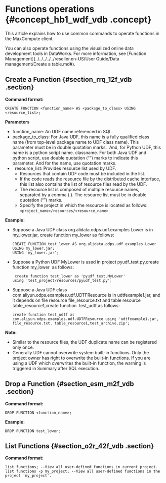 # Functions operations {#concept_hb1_wdf_vdb .concept}

This article explains how to use common commands to operate functions in the MaxCompute client. 

You can also operate functions using the visualized online data development tools in DataWorks. For more information, see [Function Management](../../../../../reseller.en-US/User Guide/Data management/Create a table.md#).

## Create a Function {#section_rrq_12f_vdb .section}

**Command format:**

```
CREATE FUNCTION <function_name> AS <package_to_class> USING <resource_list>;
```

**Parameters**

-   function\_name: An UDF name referenced in SQL.
-   package\_to\_class: For Java UDF, this name is a fully qualified class name \(from top-level package name to UDF class name\). This parameter must be in double quotation marks.  And, for Python UDF, this name is a python script name. classname. For both Java UDF and python script, use double quotation \(““\) marks to indicate this parameter. And for the name, use quotation marks.
-     resource\_list: Provides resource list used by UDF.
    -   Resources that contain UDF code must be included in the list.
    -   If the code reads the resource file by the distributed cache interface, this list also contains the list of resource files read by the UDF.
    -   The resource list is composed of multiple resource names, separated by a comma \(,\). The resource list must be in double quotation \(“”\) marks.
    -   Specify the project in which the resource is located as follows: `<project_name>/resources/<resource_name>`.

**Example:**

-   Suppose a Java UDF class org.alidata.odps.udf.examples.Lower is in my\_lower.jar, create function my\_lower as follows:

    ```
    CREATE FUNCTION test_lower AS org.alidata.odps.udf.examples.Lower USING my_lower.jar;
    USING 'my_lower.jar';
    ```

-   Suppose a Python UDF MyLower is used in project pyudf\_test.py,create function my\_lower  as follows:

    ```
     create function test_lower as 'pyudf_test.MyLower'
    using 'test_project/resources/pyudf_test.py';
    ```

-   Suppose a Java UDF class com.aliyun.odps.examples.udf.UDTFResource is in udtfexample1.jar, and it depends on file resource file\_resource.txt and table resource table\_resource1,create function  test\_udtf as follows:

    ```
    create function test_udtf as com.aliyun.odps.examples.udf.UDTFResource using 'udtfexample1.jar, file_resource.txt, table_resource1,test_archive.zip';
    ```


**Note:** 

-   Similar to the resource files, the UDF duplicate name can be registered only once.
-   Generally UDF cannot overwrite system built-in functions. Only the project owner has right to overwrite the built-in functions. If you are using a UDF which overwrites the built-in function, the warning is triggered in Summary after SQL execution.

## Drop a Function {#section_esm_m2f_vdb .section}

**Command format:**

```
DROP FUNCTION <function_name>;
```

**Example:**

```
DROP FUNCTION test_lower;
```

## List Functions {#section_o2r_42f_vdb .section}

**Command format:**

```
list functions; --View all user-defined functions in current project.
list functions -p my_project; --View all user-defined functions in the project 'my_project'.
```

